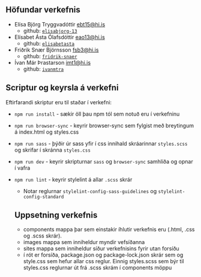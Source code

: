 ## Höfundar verkefnis

* Elísa Björg Tryggvadóttir [ebt15@hi.is](mailto:ebt15@hi.is)
  * github: [`elisabjorg-13`](https://github.com/elisabjorg-13)
* Elísabet Ásta Ólafsdóttir [eao13@hi.is](mailto:eao13@hi.is)
  * github: [`elisabetasta`](https://github.com/elisabetasta)
* Friðrik Snær Björnsson [fsb3@hi.is](mailto:fsb3@hi.is)
  * github: [`fridrik-snaer`](https://github.com/fridrik-snaer)
* Ívan Már Þrastarson [imt1@hi.is](mailto:imt1@hi.is)
  * github: [`ivanmtra`](https://github.com/ivanmtra)

## Scriptur og keyrsla á verkefni

Eftirfarandi skriptur eru til staðar í verkefni: 

* `npm run install` - sækir öll þau npm tól sem notuð eru í verkefninu
* `npm run browser-sync` - keyrir browser-sync sem fylgist með breytingum á index.html og styles.css
* `npm run sass` - þýðir úr sass yfir í css innihald skráarinnar `styles.scss` og skrifar í skránna `styles.css`
* `npm run dev` - keyrir skripturnar `sass` og `browser-sync` samhliða og opnar í vafra
* `npm run lint` - keyrir stylelint á allar `.scss` skrár
  * Notar reglurnar `stylelint-config-sass-guidelines` og `stylelint-config-standard`

  ## Uppsetning verkefnis
  * components mappa þar sem einstakir íhlutir verkefnis eru (.html, .css og .scss skrár).
  * images mappa sem inniheldur myndir vefsíðanna
  * sites mappa sem inniheldur síður verkefnisins fyrir utan forsíðu
  * í rót er forsíða, package.json og package-lock.json skrár sem og style.css sem hefur allar css reglur. Einnig styles.scss sem býr til styles.css reglurnar út frá .scss skrám í components möppu
